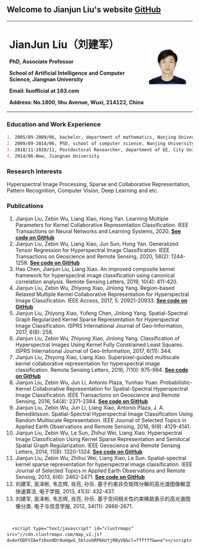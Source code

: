 ## Welcome to Jianjun Liu's website [GitHub](https://github.com/liuofficial)

<table border="0">
  <tr>
    <td width="75%">
      <h1>JianJun Liu（刘建军）</h1>
      <p><b>PhD, Associate Professor</b></p>
      <p><b>School of Artificial Intelligence and Computer Science, Jiangnan University</b></p>
      <p><b>Email: liuofficial at 163.com</b></p>
      <p><b>Address: No.1800, lihu Avenue, Wuxi, 214122, China</b></p>
    </td>
    <td width="25%">
      <img src="/jianjun.jpg" width="90%">
    </td>
  </tr>
</table>


### Education and Work Experience

```markdown
1. 2005/09-2009/06, bachelor, department of mathematics, Nanjing University of Science and Technology
2. 2009/09-2014/06, PhD, school of computer science, Nanjing University of Science and Technology
3. 2018/11-2020/11, Postdoctoral Researcher, department of EE, City University of Hong Kong
4. 2014/06-Now, Jiangnan University
```

### Research Interests

Hyperspectral Image Processing, Sparse and Collaborative Representation, Pattern Recognition, Computer Vision, Deep Learning and etc.

### Publications
<table border="0">
  <tr>
    <ol>
      <li>Jianjun Liu, Zebin Wu, Liang Xiao, Hong Yan. Learning Multiple Parameters for Kernel Collaborative Representation Classification. IEEE Transactions on Neural Networks and Learning Systems, 2020. <b><font color="#FF0000"><a href="https://github.com/liuofficial/KCRC">See code on GitHub</a></font></b></li>
      <li>Jianjun Liu, Zebin Wu, Liang Xiao, Jun Sun, Hong Yan. Generalized Tensor Regression for Hyperspectral Image Classification. IEEE Transactions on Geoscience and Remote Sensing, 2020,  58(2): 1244-1258. <b><font color="#FF0000"><a href="https://github.com/liuofficial/GTR">See code on GitHub</a></font></b></li>
      <li>Hao Chen, Jianjun Liu, Liang Xiao. An improved composite kernel framework for hyperspectral image classification using canonical correlation analysis. Remote Sensing Letters, 2019,  10(4): 411-420. </li>
      <li>Jianjun Liu, Zebin Wu, Zhiyong Xiao, Jinlong Yang. Region-based Relaxed Multiple Kernel Collaborative Representation for Hyperspectral Image Classification. IEEE Access, 2017,  5: 20921-20933. <b><font color="#FF0000"><a href="https://github.com/liuofficial/R2MK">See code on GitHub</a></font></b></li>
      <li>Jianjun Liu, Zhiyong Xiao, Yufeng Chen, Jinlong Yang. Spatial-Spectral Graph Regularized Kernel Sparse Representation for Hyperspectral Image Classification. ISPRS International Journal of Geo-Information, 2017,  6(8): 258.</li>
      <li>Jianjun Liu, Zebin Wu, Zhiyong Xiao, Jinlong Yang. Classification of Hyperspectral Images Using Kernel Fully Constrained Least Squares. ISPRS International Journal of Geo-Information, 2017,  6(11): 344.</li>
      <li>Jianjun Liu, Zhiyong Xiao, Liang Xiao. Superpixel-guided multiscale kernel collaborative representation for hyperspectral image classification. Remote Sensing Letters, 2016,  7(10): 975-984. <b><font color="#FF0000"><a href="https://github.com/liuofficial/SMKCRC">See code on GitHub</a></font></b></li>
      <li>Jianjun Liu, Zebin Wu, Jun Li, Antonio Plaza, Yunhao Yuan. Probabilistic-Kernel Collaborative Representation for Spatial-Spectral Hyperspectral Image Classification. IEEE Transactions on Geoscience and Remote Sensing, 2016,  54(4): 2371-2384. <b><font color="#FF0000"><a href="https://github.com/liuofficial/PKCRC">See code on GitHub</a></font></b></li>
      <li>Jianjun Liu, Zebin Wu, Jun Li, Liang Xiao, Antonio Plaza, J. A. Benediktsson. Spatial-Spectral Hyperspectral Image Classification Using Random Multiscale Representation. IEEE Journal of Selected Topics in Applied Earth Observations and Remote Sensing, 2016,  9(9): 4129-4141.</li>
      <li>Jianjun Liu, Zebin Wu, Le Sun, Zhihui Wei, Liang Xiao. Hyperspectral Image Classification Using Kernel Sparse Representation and Semilocal Spatial Graph Regularization. IEEE Geoscience and Remote Sensing Letters, 2014,  11(8): 1320-1324. <b><font color="#FF0000"><a href="https://github.com/liuofficial/SSG">See code on GitHub</a></font></b></li>
      <li>Jianjun Liu, Zebin Wu, Zhihui Wei, Liang Xiao, Le Sun. Spatial-spectral kernel sparse representation for hyperspectral image classification. IEEE Journal of Selected Topics in Applied Earth Observations and Remote Sensing, 2013,  6(6): 2462-2471. <b><font color="#FF0000"><a href="https://github.com/liuofficial/KSRC">See code on GitHub</a></font></b></li>
      <li>刘建军, 吴泽彬, 韦志辉, 肖亮, 孙乐. 基于约束非负矩阵分解的高光谱图像解混快速算法. 电子学报, 2013,  41(3): 432-437.</li>
      <li>刘建军, 吴泽彬, 韦志辉, 肖亮, 孙乐. 基于空间相关性约束稀疏表示的高光谱图像分类. 电子与信息学报, 2012,  34(11): 2666-2671.</li>
    </ol>
  </tr>
</table>

```markdown

```

      <script type="text/javascript" id="clustrmaps" src="//cdn.clustrmaps.com/map_v2.js?d=4wYQDFVIAefzDxo0Dr8uHqwS_5bloxbRP6HzYjRByVQ&cl=ffffff&w=a"></script>



